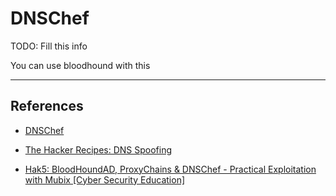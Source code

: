 # DNSChef

TODO: Fill this info

You can use bloodhound with this

---
## References

- [DNSChef](https://github.com/iphelix/dnschef)

- [The Hacker Recipes: DNS Spoofing](https://www.thehacker.recipes/ad/movement/mitm-and-coerced-authentications/dns-spoofing)

- [Hak5: BloodHoundAD, ProxyChains & DNSChef - Practical Exploitation with Mubix [Cyber Security Education]](https://www.youtube.com/watch?v=4ydjpSSKQ8g)